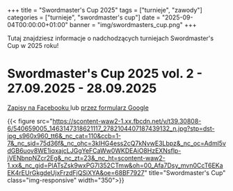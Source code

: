 +++
title = "Swordmaster's Cup 2025"
tags = ["turnieje", "zawody"]
categories = ["turnieje", "swordmaster's cup"]
date = "2025-09-04T00:00:00+01:00"
banner = "img/swordmasters_cup.png"
+++

Tutaj znajdziesz informacje o nadchodzących turniejach Swordmaster's Cup w 2025 roku!


# Swordmaster's Cup 2025 vol. 2 - 27.09.2025 - 28.09.2025

[Zapisy na Facebooku ](https://www.facebook.com/events/812608901433975) lub [przez formularz Google](https://docs.google.com/forms/d/e/1FAIpQLSduNugF6nlK60iAjxGSWkMb1cKUCt0HemwccBGc2Lrb3pylYg/viewform?usp=sharing&ouid=103624408120282758877)

{{< figure src="https://scontent-waw2-1.xx.fbcdn.net/v/t39.30808-6/540659005_1463147318621117_2782104407187439132_n.jpg?stp=dst-jpg_s960x960_tt6&_nc_cat=110&ccb=1-7&_nc_sid=75d36f&_nc_ohc=3kIHG4ess2cQ7kNvwE3Lbpz&_nc_oc=Adml5vdGB6uov8WE1iqxajcLJGgYeFCaWw0WKDEAiO8HzEXNsflp-jVENbnpNZcr2Eg&_nc_zt=23&_nc_ht=scontent-waw2-1.xx&_nc_gid=PlATsZsk9wxPG7l352CTmw&oh=00_Afa7Dsy_mvn0CcT6EKaEK4rEUrGkgdeUjxFrzdFjQSiXYA&oe=68BF7927" title="Swordmaster's Cup" class="img-responsive" width="350">}}